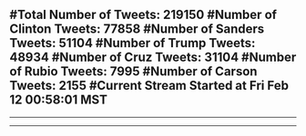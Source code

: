 #Total Number of Tweets: 219150 
#Number of Clinton Tweets: 77858
#Number of Sanders Tweets: 51104
#Number of Trump Tweets: 48934
#Number of Cruz Tweets: 31104
#Number of Rubio Tweets: 7995
#Number of Carson Tweets: 2155
#Current Stream Started at Fri Feb 12 00:58:01 MST
---
---
---

